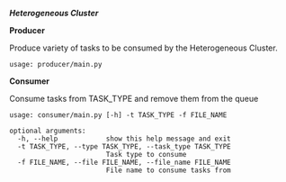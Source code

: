 ***Heterogeneous Cluster***

**Producer**

Produce variety of tasks to be consumed by the Heterogeneous Cluster. 

```
usage: producer/main.py
```

**Consumer**

Consume tasks from TASK_TYPE and remove them from the queue

```
usage: consumer/main.py [-h] -t TASK_TYPE -f FILE_NAME

optional arguments:
  -h, --help            show this help message and exit
  -t TASK_TYPE, --type TASK_TYPE, --task_type TASK_TYPE
                        Task type to consume
  -f FILE_NAME, --file FILE_NAME, --file_name FILE_NAME
                        File name to consume tasks from
```
